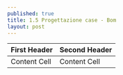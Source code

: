 ```yaml
---
published: true
title: 1.5 Progettazione case - Bom
layout: post
---
```


| First Header  | Second Header |
| ------------- | ------------- |
| Content Cell  | Content Cell  |
